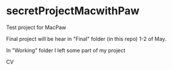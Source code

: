 # secretProjectMacwithPaw
Test project for MacPaw

Final project will be hear in "Final" folder (in this repo) 1-2 of May.

In "Working" folder I left some part of my project

CV
